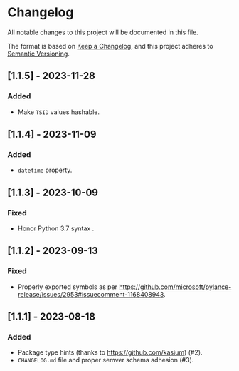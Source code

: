 # Changelog

All notable changes to this project will be documented in this file.

The format is based on [Keep a Changelog](https://keepachangelog.com/en/1.0.0/),
and this project adheres to [Semantic Versioning](https://semver.org/spec/v2.0.0.html).


## [1.1.5] - 2023-11-28

### Added

- Make `TSID` values hashable.

## [1.1.4] - 2023-11-09

### Added

- `datetime` property.

## [1.1.3] - 2023-10-09

### Fixed

- Honor Python 3.7 syntax .

## [1.1.2] - 2023-09-13

### Fixed

- Properly exported symbols as per https://github.com/microsoft/pylance-release/issues/2953#issuecomment-1168408943.

## [1.1.1] - 2023-08-18

### Added

- Package type hints (thanks to https://github.com/kasium) (#2).
- `CHANGELOG.md` file and proper semver schema adhesion (#3).
